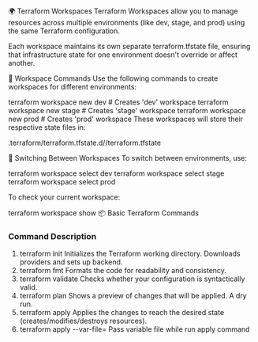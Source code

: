 🌍 Terraform Workspaces
Terraform Workspaces allow you to manage resources across multiple environments (like dev, stage, and prod) using the same Terraform configuration.

Each workspace maintains its own separate terraform.tfstate file, ensuring that infrastructure state for one environment doesn't override or affect another.

🔧 Workspace Commands
Use the following commands to create workspaces for different environments:


terraform workspace new dev     # Creates 'dev' workspace
terraform workspace new stage   # Creates 'stage' workspace
terraform workspace new prod    # Creates 'prod' workspace
These workspaces will store their respective state files in:



.terraform/terraform.tfstate.d/<workspace-name>/terraform.tfstate


🔄 Switching Between Workspaces
To switch between environments, use:

terraform workspace select dev
terraform workspace select stage
terraform workspace select prod


To check your current workspace:

terraform workspace show
📦 Basic Terraform Commands

### Command	Description
1. terraform init	Initializes the Terraform working directory. Downloads providers and sets up backend.
2. terraform fmt	Formats the code for readability and consistency.
3. terraform validate	Checks whether your configuration is syntactically valid.
4. terraform plan	Shows a preview of changes that will be applied. A dry run.
5. terraform apply	Applies the changes to reach the desired state (creates/modifies/destroys resources).
6. terraform apply --var-file=<file name> Pass variable file while run apply command
